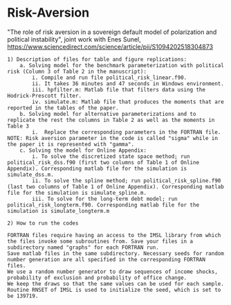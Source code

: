 # Risk-Aversion
"The role of risk aversion in a sovereign default model of polarization and political instability", joint work with Enes Sunel, https://www.sciencedirect.com/science/article/pii/S1094202518304873
    
    1) Description of files for table and figure replications:
        a. Solving model for the benchmark parameterization with political risk (Column 3 of Table 2 in the manuscript): 
            i. Compile and run file political_risk_linear.f90. 
            ii. It takes 36 minutes and 47 seconds in Windows environment.
            iii. hpfilter.m: Matlab file that filters data using the Hodrick-Prescott filter.
            iv. simulate.m: Matlab file that produces the moments that are reported in the tables of the paper.
        b. Solving model for alternative parameterizations and to replicate the rest the columns in Table 2 as well as the moments in Table 3
            i.  Replace the corresponding parameters in the FORTRAN file. NOTE: Risk aversion parameter in the code is called "sigma" while in the paper it is represented with "gamma". 
        c. Solving the model for Online Appendix:
            i. To solve the discretized state space method; run political_risk_dss.f90 (first two columns of Table 1 of Online Appendix). Corresponding matlab file for the simulation is simulate_dss.m.
            ii. To solve the spline method; run political_risk_spline.f90 (last two columns of Table 1 of Online Appendix). Corresponding matlab file for the simulation is simulate_spline.m.
            iii. To solve for the long-term debt model; run political_risk_longterm.f90. Corresponding matlab file for the simulation is simulate_longterm.m

    2) How to run the codes

	FORTRAN files require having an access to the IMSL library from which the files invoke some subroutines from. Save your files in a subdirectory named "graphs" for each FORTRAN run. 
	Save matlab files in the same subdirectory. Necessary seeds for random number generation are all specified in the corresponding FORTRAN files. 
	We use a random number generator to draw sequences of income shocks, probability of exclusion and probability of office change. 
	We keep the draws so that the same values can be used for each sample. Routine RNSET of IMSL is used to initialize the seed, which is set to be 139719.
